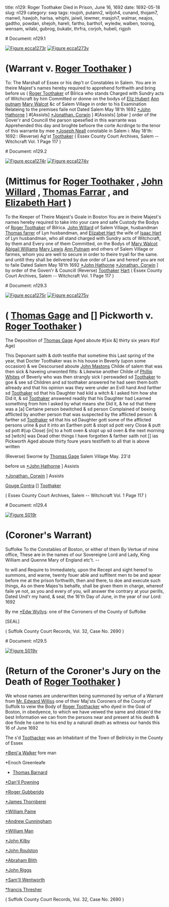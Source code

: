 title: n129: Roger Toothaker Died in Prison, June 16, 1692
date: 1692-05-18
slug: n129
category: swp
tags: roujoh, putann2, wiljoh4, cunand, thojam7, manwil, hawjoh, harisa, whiphi, jaiwil, lewmer, masjoh7, walmar, neajos, gadtho, powdan, shejoh, hareli, fartho, bartho1, wyledw, walben, toorog, wensam, wilabi, gubrog, bukabr, thrfra, corjoh, hubeli, rigjoh


<div markdown class="doc" id="n129.1"># Document: n129.1

[![Figure ecca1273r](archives/ecca/thumb/ecca1273r.jpg)](archives/ecca/large/ecca1273r.jpg)
[![Figure ecca1273v](archives/ecca/thumb/ecca1273v.jpg)](archives/ecca/large/ecca1273v.jpg)

# (Warrant v. [Roger Toothaker](/tag/toorog.html) )
To: The Marshall of Essex or his dep't or Constables  in Salem. 
You are in theire Majest's names hereby required to apprehend forthwith and bring before us ( [Roger Toothaker](/tag/toorog.html) of Bilrica who stands Charged with Sundry acts of Witchcraft by him Committed or donne on the bodys of [Eliz Hubert](/tag/hubeli.html) [Ann putnam](/tag/putann2.html) [Mary Walcot](/tag/walmar.html) &c of Salem Village in order to his Examination Relateing to the premises faile not
Dated Salem  May 18'th 1692  [*John Hathorne](/tag/hawjoh.html) ] #[Assists] [*Jonathan. Corwin](/tag/corjoh.html) ] #[Assists] [pbar ] order of the Gover'r and Councill  the parson spesefied in this warrante was Apprehended this day and broghte befoore the corte Acrdinge to the tenor of this warrante by mee  [*Joseph Neall](/tag/neajos.html) constable in Salem i: May 18'th: 1692:: (Reverse)  Ag'st [Toothaker](/tag/toorog.html) ( Essex County Court Archives, Salem -- Witchcraft Vol. 1 Page 117 )</div><div markdown class="doc" id="n129.2"># Document: n129.2

[![Figure ecca1274r](archives/ecca/thumb/ecca1274r.jpg)](archives/ecca/large/ecca1274r.jpg)
[![Figure ecca1274v](archives/ecca/thumb/ecca1274v.jpg)](archives/ecca/large/ecca1274v.jpg)

# (Mittimus for [Roger Toothaker](/tag/toorog.html) , [John Willard](/tag/wiljoh4.html) , [Thomas Farrar](/tag/fartho.html) , and [Elizabeth Hart](/tag/hareli.html) )
To the Keeper of Theire Majest's Goale  in Boston 
You are in theire Majest's names hereby required to take into your care and safe Custody the Bodys of [Roger Toothaker](/tag/toorog.html) of Bilrica. [John Willard](/tag/wiljoh4.html) of Salem Village, husbandman [Thomas farrer](/tag/fartho.html) of Lyn husbandman, and [Elizabet Hart](/tag/hareli.html) the wife of [Isaac Hart](/tag/harisa.html) of Lyn husbandman, who all stand charged with Sundry acts of Witchcraft, by them and Every one of them Committed, on the Bodys of [Mary Walcot](/tag/walmar.html) [Abigail Williams](/tag/wilabi.html) [Mary Lewis](/tag/lewmer.html) [Ann Putnam](/tag/putann2.html) and others of Salem Village or farmes, whom you are well to secure in order to theire tryall for the same. and untill they shall be delivered by due order of Law and hereof you are not to faile
Dated Salem  May 18'th 1692  [*John Hathorne](/tag/hawjoh.html) [*Jonathan. Corwin](/tag/corjoh.html) ] by order of the Goven'r & Councill (Reverse)  [Toothaker](/tag/toorog.html) [Hart](/tag/hareli.html) ( Essex County Court Archives, Salem -- Witchcraft Vol. 1 Page 117 )</div><div markdown class="doc" id="n129.3"># Document: n129.3

[![Figure ecca1275r](archives/ecca/thumb/ecca1275r.jpg)](archives/ecca/large/ecca1275r.jpg)
[![Figure ecca1275v](archives/ecca/thumb/ecca1275v.jpg)](archives/ecca/large/ecca1275v.jpg)

# ( [Thomas Gage](/tag/gadtho.html) and [] Pickworth v. [Roger Toothaker](/tag/toorog.html) )

The Deposition of [Thomas Gage](/tag/gadtho.html) Aged aboute #[six &] thirty six years #(of Age)

This Deponant saith & doth testifie that sometime this Last spring of the year, that Docter Toothaker was in his house in Beverly (upon some occasion) & we Descoursed aboute [John Mastons](/tag/masjoh7.html) Childe of salem that was then sick & haveing unwonted fitts: & Likewise another Childe of [Phillip Whites](/tag/whiphi.html) of Beverly who was then strangly sick I perswaded sd [Toothaker](/tag/toorog.html) to goe & see sd Children and sd toothaker answered he had seen them both allready and that his opinion was they were under an Evill hand And farther sd [Toothaker](/tag/toorog.html) sd that his Daughter had kild a witch & I asked him how she Did it, & sd [Toothaker](/tag/toorog.html) answered readily that his Daughter had Learned something from  him I asked by what means she Did it, & he sd that there was a [a] Certaine person bewitched & sd person Complained of beeing afflicted by another person that was suspected by the afflicted person: & farther sd [Toothaker](/tag/toorog.html) sd that his sd Daughter gott some of the afflicted persons urine & put it into an Earthen pott & stopt sd pott very Close & putt sd pott #(up Close) [in] to a hott oven & stopt up sd oven & the next morning sd [witch] was Dead other things I have forgotten & farther saith not [] ias Pickworth Aged aboute thirty foure years testifieth to all that is above written

(Reverse) Sworne by [Thomas Gage](/tag/gadtho.html) Salem Village May. 23'd 

before us [*John Hathorne](/tag/hawjoh.html) ] Assists

[*Jonathan. Corwin](/tag/corjoh.html) ] Assists

[Gouge Contra](/tag/gadtho.html) [] [Toothaker](/tag/toorog.html)

( Essex County Court Archives, Salem -- Witchcraft Vol. 1 Page 117 )
</div><div markdown class="doc" id="n129.4"># Document: n129.4

[![Figure S019r](archives/Suffolk/small/S019A.jpg)](archives/Suffolk/large/S019A.jpg)

# (Coroner's Warrant) 

Suffolke To the Constables of Boston, or either of them By Vertue of mine office, These are in the names of our Sovereigne Lord and Lady, King William and Quenne Mary of England etc't. --

to will and Require to Immediately, upon the Recept and sight hereof to summons, and warne, twenty fouer able and suffitent men to be and apear before me at the prison forthwith, then and there, to doe and execute such things, As on there Majes'ts behalfe, shall be given them in charge, whereof faile ye not, as you and every of you, will answer the contrary at your perills, Dated Und'r my hand, & seal, the 16'th Day of June, in the year of our Lord: 1692

By me [*Edw Wyllys](/tag/wyledw.html): one of the Corroners of the County of Suffolke

[SEAL] 

( Suffolk County Court Records, Vol. 32, Case No. 2690 )
</div><div markdown class="doc" id="n129.5"># Document: n129.5

[![Figure S019v](archives/Suffolk/small/S019B.jpg)](archives/Suffolk/large/S019B.jpg)

# (Return of the Coroner's Jury on the Death of [Roger Toothaker](/tag/toorog.html) )

We whose names are underwritten being summoned by vertue of a Warrant from [Mr. Edward Williss](/tag/wyledw.html) one of their Maj'sts Coroners of the County of Suffolk to veiw the Body of [Roger Toothacker](/tag/toorog.html) who dyed in the Goal of Boston, in obedyence, to which we have veiwed the same and obtain'd the best Information we can from the persons near and present at his death & doe finde he came to his end by a naturall death as witness our hands this 16 of June 1692 

The s'd [Toothacker](/tag/toorog.html) was an Inhabitant of the Town of Bellricky in the County of Essex

[*Benj'a Walker](/tag/walben.html) fore man

*Enoch Greenleafe 

* [Thomas Barnard](/tag/bartho1.html)

[*Dan'll Powning](/tag/powdan.html)

[*Roger Gubberidg](/tag/gubrog.html)

[*James Thornberei](/tag/thojam7.html)

[*William Paine](/tag/jaiwil.html)

[*Andrew Cunningham](/tag/cunand.html)

[*William Man](/tag/manwil.html)

[*John Kilby](/tag/shejoh.html)

[*John Roulston](/tag/roujoh.html)

[*Abraham Blith](/tag/bukabr.html)

[*John Riggs](/tag/rigjoh.html)

[*Sam'll Wentworth](/tag/wensam.html)

[*francis Thresher](/tag/thrfra.html)

( Suffolk County Court Records, Vol. 32, Case No. 2690 )
</div>
